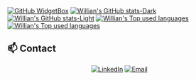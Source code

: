 [![GitHub WidgetBox](https://github-widgetbox.vercel.app/api/profile?username=wduqu001&data=followers,repositories,stars,commits&theme=nautilus)](https://github.com/wduqu001/github-widgetbox)
[![Willian's GitHub stats-Dark](https://github-readme-stats.vercel.app/api?username=wduqu001&show_icons=true&count_private=true&hide_border=true&cache_seconds=8400&theme=dark#gh-dark-mode-only)](https://github.com/wduqu001?tab=repositories#gh-dark-mode-only)
[![Willian's GitHub stats-Light](https://github-readme-stats.vercel.app/api?username=wduqu001&show_icons=true&count_private=true&hide_border=true&cache_seconds=8400&theme=default#gh-light-mode-only)](https://github.com/wduqu001?tab=repositories#gh-light-mode-only)
[![Willian's Top used languages](https://github-readme-stats.vercel.app/api/top-langs/?username=wduqu001&hide_border=true&layout=compact&theme=dark#gh-dark-mode-only)](https://github.com/wduqu001?tab=repositories#gh-dark-mode-only)
[![Willian's Top used languages](https://github-readme-stats.vercel.app/api/top-langs/?username=wduqu001&hide_border=true&layout=compact&theme=default#gh-light-mode-only)](https://github.com/wduqu001?tab=repositories#gh-light-mode-only)

## 📫 Contact
<p align="center">
    <a href="https://linkedin.com/in/williandalmeida" target="_blank"><img alt="LinkedIn" src="https://img.shields.io/badge/LinkedIn-000?logo=linkedin&logoColor=0A66C2&style=for-the-badge" /></a>
    <a href="mailto:wduqu001@gmail.com" target="_blank"><img alt="Email" src="https://img.shields.io/badge/gmail-000?style=for-the-badge&logo=gmail&logoColor=BB001B" /></a>
</p>
